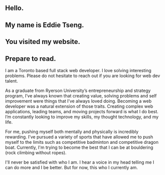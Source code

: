 ## Hello.

## My name is Eddie Tseng.

## You visited my website.

## Prepare to read.

I am a Toronto based full stack web developer. I love solving interesting problems. Please do not hesitate to reach out if you are looking for web dev talent.

As a graduate from Ryerson University’s entrepreneurship and strategy program, I’ve always known that creating value, solving problems and self improvement were things that I’ve always loved doing. Becoming a web developer was a natural extension of those traits. Creating complex web applications, leading teams, and moving projects forward is what I do best. I’m constantly looking to improve my skills, my thought technology, and my life.

For me, pushing myself both mentally and physically is incredibly rewarding. I’ve pursued a variety of sports that have allowed me to push myself to the limits such as competitive badminton and competitive dragon boat. Currently, I'm trying to become the best that I can be at bouldering (rock climbing without ropes).

I'll never be satisfied with who I am. I hear a voice in my head telling me I can do more and I be better. But for now, this who I currently am.



